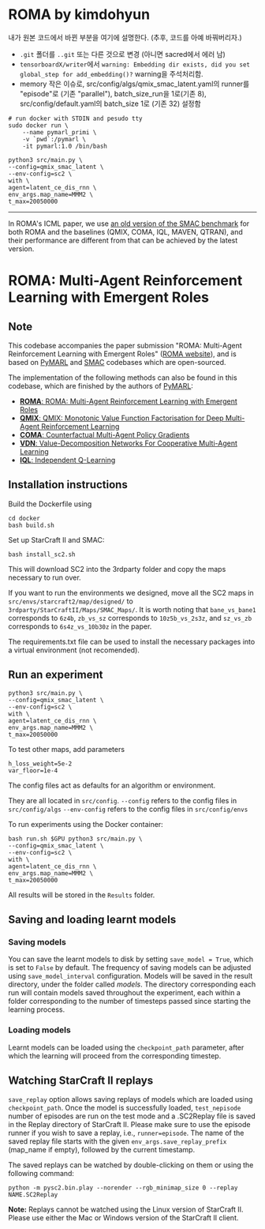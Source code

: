 # ROMA by kimdohyun

내가 원본 코드에서 바뀐 부분을 여기에 설명한다. (추후, 코드를 아예 바꿔버리자.)

- `.git` 폴더를 `..git` 또는 다른 것으로 변경 (아니면 sacred에서 에러 남)
- `tensorboardX/writer`에서 `warning: Embedding dir exists, did you set global_step for add_embedding()?` warning을 주석처리함.
- memory 작은 이슈로, src/config/algs/qmix_smac_latent.yaml의 runner를 "episode"로 (기존 "parallel"), batch_size_run을 1로(기존 8), src/config/default.yaml의 batch_size 1로 (기존 32) 설정함

```shell
# run docker with STDIN and pesudo tty
sudo docker run \
    --name pymarl_primi \
    -v `pwd`:/pymarl \
    -it pymarl:1.0 /bin/bash

python3 src/main.py \
--config=qmix_smac_latent \
--env-config=sc2 \
with \
agent=latent_ce_dis_rnn \
env_args.map_name=MMM2 \
t_max=20050000
```

------------

In ROMA's ICML paper, we use [an old version of the SMAC benchmark](https://arxiv.org/pdf/1902.04043v1.pdf) for both ROMA and the baselines (QMIX, COMA, IQL, MAVEN, QTRAN), and their performance are different from that can be achieved by the latest version.

# ROMA: Multi-Agent Reinforcement Learning with Emergent Roles

## Note
 This codebase accompanies the paper submission "ROMA: Multi-Agent Reinforcement Learning with Emergent Roles" ([ROMA website](https://sites.google.com/view/romarl)), and is based on  [PyMARL](https://github.com/oxwhirl/pymarl) and [SMAC](https://github.com/oxwhirl/smac) codebases which are open-sourced.

The implementation of the following methods can also be found in this codebase, which are finished by the authors of [PyMARL](https://github.com/oxwhirl/pymarl):

- [**ROMA**: ROMA: Multi-Agent Reinforcement Learning with Emergent Roles](https://arxiv.org/abs/2003.08039)
- [**QMIX**: QMIX: Monotonic Value Function Factorisation for Deep Multi-Agent Reinforcement Learning](https://arxiv.org/abs/1803.11485)
- [**COMA**: Counterfactual Multi-Agent Policy Gradients](https://arxiv.org/abs/1705.08926)
- [**VDN**: Value-Decomposition Networks For Cooperative Multi-Agent Learning](https://arxiv.org/abs/1706.05296) 
- [**IQL**: Independent Q-Learning](https://arxiv.org/abs/1511.08779)

## Installation instructions

Build the Dockerfile using 
```shell
cd docker
bash build.sh
```

Set up StarCraft II and SMAC:
```shell
bash install_sc2.sh
```

This will download SC2 into the 3rdparty folder and copy the maps necessary to run over.

If you want to run the environments we designed, move all the SC2 maps in `src/envs/starcraft2/map/designed/` to `3rdparty/StarCraftII/Maps/SMAC_Maps/`.
It is worth noting that `bane_vs_bane1` corresponds to `6z4b`, `zb_vs_sz` corresponds to `10z5b_vs_2s3z`, and `sz_vs_zb` 
corresponds to `6s4z_vs_10b30z` in the paper. 

The requirements.txt file can be used to install the necessary packages into a virtual environment (not recomended).

## Run an experiment 

```shell
python3 src/main.py \
--config=qmix_smac_latent \
--env-config=sc2 \
with \
agent=latent_ce_dis_rnn \
env_args.map_name=MMM2 \
t_max=20050000
```

To test other maps, add parameters

```shell
h_loss_weight=5e-2
var_floor=1e-4
```

The config files act as defaults for an algorithm or environment. 

They are all located in `src/config`.
`--config` refers to the config files in `src/config/algs`
`--env-config` refers to the config files in `src/config/envs`

To run experiments using the Docker container:

```shell
bash run.sh $GPU python3 src/main.py \
--config=qmix_smac_latent \
--env-config=sc2 \
with \
agent=latent_ce_dis_rnn \
env_args.map_name=MMM2 \
t_max=20050000
```


All results will be stored in the `Results` folder.



## Saving and loading learnt models

### Saving models

You can save the learnt models to disk by setting `save_model = True`, which is set to `False` by default. The frequency of saving models can be adjusted using `save_model_interval` configuration. Models will be saved in the result directory, under the folder called *models*. The directory corresponding each run will contain models saved throughout the experiment, each within a folder corresponding to the number of timesteps passed since starting the learning process.

### Loading models

Learnt models can be loaded using the `checkpoint_path` parameter, after which the learning will proceed from the corresponding timestep. 

## Watching StarCraft II replays

`save_replay` option allows saving replays of models which are loaded using `checkpoint_path`. Once the model is successfully loaded, `test_nepisode` number of episodes are run on the test mode and a .SC2Replay file is saved in the Replay directory of StarCraft II. Please make sure to use the episode runner if you wish to save a replay, i.e., `runner=episode`. The name of the saved replay file starts with the given `env_args.save_replay_prefix` (map_name if empty), followed by the current timestamp. 

The saved replays can be watched by double-clicking on them or using the following command:

```shell
python -m pysc2.bin.play --norender --rgb_minimap_size 0 --replay NAME.SC2Replay
```

**Note:** Replays cannot be watched using the Linux version of StarCraft II. Please use either the Mac or Windows version of the StarCraft II client.
